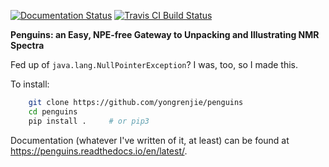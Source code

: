 [![Documentation Status](https://readthedocs.org/projects/penguins/badge/?version=latest)](https://penguins.readthedocs.io/en/latest/?badge=latest)
[![Travis CI Build Status](https://travis-ci.com/yongrenjie/penguins.svg?branch=master)](https://travis-ci.com/yongrenjie/penguins.svg?branch=master)

**Penguins: an Easy, NPE-free Gateway to Unpacking and Illustrating NMR Spectra**

Fed up of `java.lang.NullPointerException`? I was, too, so I made this.

To install:

```bash
    git clone https://github.com/yongrenjie/penguins
    cd penguins
    pip install .     # or pip3 
```
Documentation (whatever I've written of it, at least) can be found at https://penguins.readthedocs.io/en/latest/.
